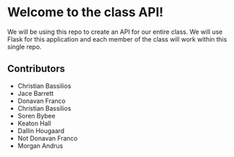 # Welcome to the class API!

We will be using this repo to create an API for our entire class. We will use Flask for this application and each member of the class will work within this single repo.

## Contributors

* Christian Bassilios
* Jace Barrett
* Donavan Franco
* Christian Bassilios
* Soren Bybee
* Keaton Hall
* Dallin Hougaard
* Not Donavan Franco
* Morgan Andrus